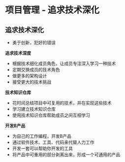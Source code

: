 # 项目管理 - 追求技术深化

## 追求技术深化

- 勇于创新，犯好的错误

**追求技术深度**
- 根据技术细化成员角色，让成员专注深入学习一种技术
- 定期交换成员的技术角色
- 做更多的架构设计
- 接受更大的技术挑战

**技术知识仓库**
- 花时间总结项目中可复用的技术，并在实现这些技术
- 学习建立技术知识仓库
- 使用技术知识仓库帮助成员之间互相学习

**开发B产品**
- 为自己的工作编程，开发B产品
- 通过软件技术、工具、代码来代替人力工作
- 开发一套可以帮助你开发的工具
- 将产品中可重用的部分剥离出来，形成一个可通用的产品

